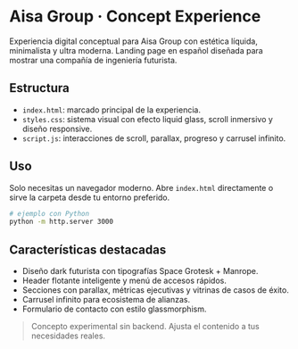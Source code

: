 # Aisa Group · Concept Experience

Experiencia digital conceptual para Aisa Group con estética líquida, minimalista y ultra moderna. Landing page en español diseñada para mostrar una compañía de ingeniería futurista.

## Estructura

- `index.html`: marcado principal de la experiencia.
- `styles.css`: sistema visual con efecto liquid glass, scroll inmersivo y diseño responsive.
- `script.js`: interacciones de scroll, parallax, progreso y carrusel infinito.

## Uso

Solo necesitas un navegador moderno. Abre `index.html` directamente o sirve la carpeta desde tu entorno preferido.

```bash
# ejemplo con Python
python -m http.server 3000
```

## Características destacadas

- Diseño dark futurista con tipografías Space Grotesk + Manrope.
- Header flotante inteligente y menú de accesos rápidos.
- Secciones con parallax, métricas ejecutivas y vitrinas de casos de éxito.
- Carrusel infinito para ecosistema de alianzas.
- Formulario de contacto con estilo glassmorphism.

> Concepto experimental sin backend. Ajusta el contenido a tus necesidades reales.
